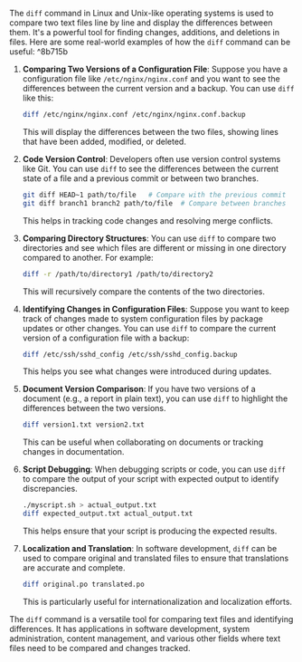 The `diff` command in Linux and Unix-like operating systems is used to compare two text files line by line and display the differences between them. It's a powerful tool for finding changes, additions, and deletions in files. Here are some real-world examples of how the `diff` command can be useful: ^8b715b

1. **Comparing Two Versions of a Configuration File**:
   Suppose you have a configuration file like `/etc/nginx/nginx.conf` and you want to see the differences between the current version and a backup. You can use `diff` like this:

   ```bash
   diff /etc/nginx/nginx.conf /etc/nginx/nginx.conf.backup
   ```

   This will display the differences between the two files, showing lines that have been added, modified, or deleted.

2. **Code Version Control**:
   Developers often use version control systems like Git. You can use `diff` to see the differences between the current state of a file and a previous commit or between two branches.

   ```bash
   git diff HEAD~1 path/to/file   # Compare with the previous commit
   git diff branch1 branch2 path/to/file  # Compare between branches
   ```

   This helps in tracking code changes and resolving merge conflicts.

3. **Comparing Directory Structures**:
   You can use `diff` to compare two directories and see which files are different or missing in one directory compared to another. For example:

   ```bash
   diff -r /path/to/directory1 /path/to/directory2
   ```

   This will recursively compare the contents of the two directories.

4. **Identifying Changes in Configuration Files**:
   Suppose you want to keep track of changes made to system configuration files by package updates or other changes. You can use `diff` to compare the current version of a configuration file with a backup:

   ```bash
   diff /etc/ssh/sshd_config /etc/ssh/sshd_config.backup
   ```

   This helps you see what changes were introduced during updates.

5. **Document Version Comparison**:
   If you have two versions of a document (e.g., a report in plain text), you can use `diff` to highlight the differences between the two versions.

   ```bash
   diff version1.txt version2.txt
   ```

   This can be useful when collaborating on documents or tracking changes in documentation.

6. **Script Debugging**:
   When debugging scripts or code, you can use `diff` to compare the output of your script with expected output to identify discrepancies.

   ```bash
   ./myscript.sh > actual_output.txt
   diff expected_output.txt actual_output.txt
   ```

   This helps ensure that your script is producing the expected results.

7. **Localization and Translation**:
   In software development, `diff` can be used to compare original and translated files to ensure that translations are accurate and complete.

   ```bash
   diff original.po translated.po
   ```

   This is particularly useful for internationalization and localization efforts.

The `diff` command is a versatile tool for comparing text files and identifying differences. It has applications in software development, system administration, content management, and various other fields where text files need to be compared and changes tracked.